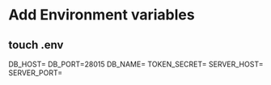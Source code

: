 # Add Environment variables
## touch .env
DB_HOST=<hostname>
DB_PORT=28015
DB_NAME=<database name>
TOKEN_SECRET=<secret>
SERVER_HOST=<server host>
SERVER_PORT=<port>
